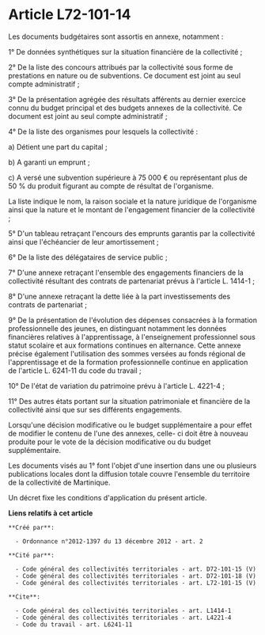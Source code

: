 # Article L72-101-14

Les documents budgétaires sont assortis en annexe, notamment : 

1° De données synthétiques sur la situation financière de la collectivité ; 

2° De la liste des concours attribués par la collectivité sous forme de prestations en nature ou de subventions. Ce document
est joint au seul compte administratif ; 

3° De la présentation agrégée des résultats afférents au dernier exercice connu du budget principal et des budgets annexes de
la collectivité. Ce document est joint au seul compte administratif ; 

4° De la liste des organismes pour lesquels la collectivité : 

a) Détient une part du capital ; 

b) A garanti un emprunt ; 

c) A versé une subvention supérieure à 75 000 € ou représentant plus de 50 % du produit figurant au compte de résultat de
l'organisme. 

La liste indique le nom, la raison sociale et la nature juridique de l'organisme ainsi que la nature et le montant de
l'engagement financier de la collectivité ; 

5° D'un tableau retraçant l'encours des emprunts garantis par la collectivité ainsi que l'échéancier de leur amortissement ; 

6° De la liste des délégataires de service public ; 

7° D'une annexe retraçant l'ensemble des engagements financiers de la collectivité résultant des contrats de partenariat
prévus à l'article L. 1414-1 ; 

8° D'une annexe retraçant la dette liée à la part investissements des contrats de partenariat ; 

9° De la présentation de l'évolution des dépenses consacrées à la formation professionnelle des jeunes, en distinguant
notamment les données financières relatives à l'apprentissage, à l'enseignement professionnel sous statut scolaire et aux
formations continues en alternance. Cette annexe précise également l'utilisation des sommes versées au fonds régional de
l'apprentissage et de la formation professionnelle continue en application de l'article L. 6241-11 du code du travail ; 

10° De l'état de variation du patrimoine prévu à l'article L. 4221-4 ; 

11° Des autres états portant sur la situation patrimoniale et financière de la collectivité ainsi que sur ses différents
engagements. 

Lorsqu'une décision modificative ou le budget supplémentaire a pour effet de modifier le contenu de l'une des annexes, celle-
ci doit être à nouveau produite pour le vote de la décision modificative ou du budget supplémentaire. 

Les documents visés au 1° font l'objet d'une insertion dans une ou plusieurs publications locales dont la diffusion totale
couvre l'ensemble du territoire de la collectivité de Martinique. 

Un décret fixe les conditions d'application du présent article.

**Liens relatifs à cet article**

	**Créé par**:

	  - Ordonnance n°2012-1397 du 13 décembre 2012 - art. 2

	**Cité par**:

	  - Code général des collectivités territoriales - art. D72-101-15 (V)
	  - Code général des collectivités territoriales - art. D72-101-18 (V)
	  - Code général des collectivités territoriales - art. L72-101-15 (V)

	**Cite**:

	  - Code général des collectivités territoriales - art. L1414-1
	  - Code général des collectivités territoriales - art. L4221-4
	  - Code du travail - art. L6241-11
